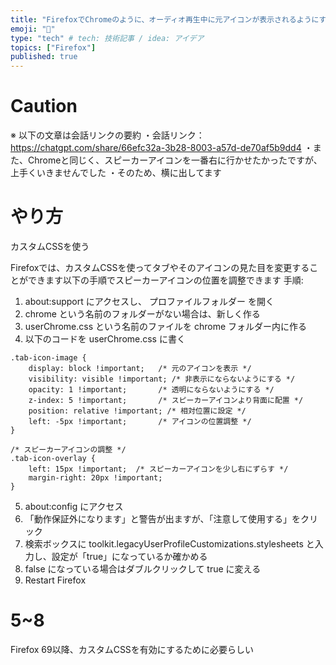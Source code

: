 ```yaml
---
title: "FirefoxでChromeのように、オーディオ再生中に元アイコンが表示されるようにする"
emoji: "🦊"
type: "tech" # tech: 技術記事 / idea: アイデア
topics: ["Firefox"]
published: true
---
```


# Caution
※ 以下の文章は会話リンクの要約
・会話リンク：https://chatgpt.com/share/66efc32a-3b28-8003-a57d-de70af5b9dd4
・また、Chromeと同じく、スピーカーアイコンを一番右に行かせたかったですが、上手くいきませんでした
・そのため、横に出してます

# やり方

カスタムCSSを使う

Firefoxでは、カスタムCSSを使ってタブやそのアイコンの見た目を変更することができます以下の手順でスピーカーアイコンの位置を調整できます
手順:

1. about:support にアクセスし、 プロファイルフォルダー を開く
1. chrome という名前のフォルダーがない場合は、新しく作る
1. userChrome.css という名前のファイルを chrome フォルダー内に作る
1. 以下のコードを userChrome.css に書く
```
.tab-icon-image {
    display: block !important;   /* 元のアイコンを表示 */
    visibility: visible !important; /* 非表示にならないようにする */
    opacity: 1 !important;       /* 透明にならないようにする */
    z-index: 5 !important;       /* スピーカーアイコンより背面に配置 */
    position: relative !important; /* 相対位置に設定 */
    left: -5px !important;       /* アイコンの位置調整 */
}

/* スピーカーアイコンの調整 */
.tab-icon-overlay {
    left: 15px !important;  /* スピーカーアイコンを少し右にずらす */
    margin-right: 20px !important;
}
```

5. about:config にアクセス
6. 「動作保証外になります」と警告が出ますが、「注意して使用する」をクリック
7. 検索ボックスに toolkit.legacyUserProfileCustomizations.stylesheets と入力し、設定が「true」になっているか確かめる
8. false になっている場合はダブルクリックして true に変える
9. Restart Firefox

# 5~8
Firefox 69以降、カスタムCSSを有効にするために必要らしい